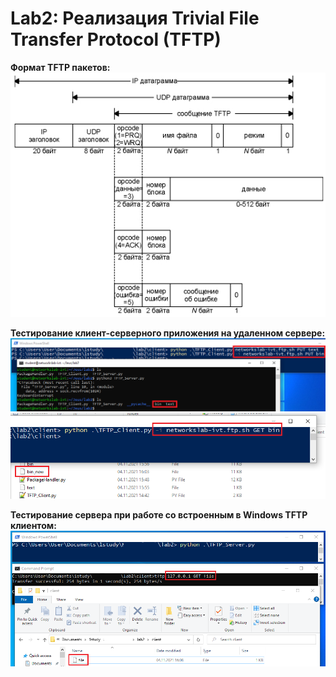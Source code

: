 # Lab2: Реализация Trivial File Transfer Protocol (TFTP)  
**Формат TFTP пакетов:**  
![](https://raw.githubusercontent.com/MickeyMouseMouse/NetworksLab2021/lab2/lab2/images/tftp_message_format.PNG "")  

**Тестирование клиент-серверного приложения на удаленном сервере:**  
![](https://raw.githubusercontent.com/MickeyMouseMouse/NetworksLab2021/lab2/lab2/images/remote1.PNG "")  
![](https://raw.githubusercontent.com/MickeyMouseMouse/NetworksLab2021/lab2/lab2/images/remote2.PNG "")  

**Тестирование сервера при работе со встроенным в Windows TFTP клиентом:**  
![](https://raw.githubusercontent.com/MickeyMouseMouse/NetworksLab2021/lab2/lab2/images/default_tftp_client.PNG "")  